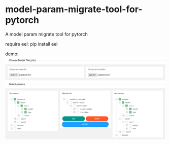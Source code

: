 # model-param-migrate-tool-for-pytorch
A model param migrate tool for pytorch

require eel:
pip install eel

demo:
![demo](ui_demo.png)